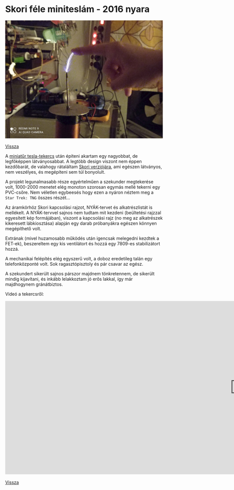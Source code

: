 # Skori féle miniteslám - 2016 nyara

![kép](skori.jpg)

[Vissza](../elektro.md)

A [miniatűr tesla-tekercs](slexciter.md) után építeni akartam egy nagyobbat, de legfőképpen látványosabbat. A legtöbb design viszont nem éppen kezdőbarát, de valahogy rátaláltam [Skori verziójára](http://skory.gylcomp.hu/tesla/mini_tesla.html), ami egészen látványos, nem veszélyes, és megépíteni sem túl bonyolult.

A projekt legunalmasabb része egyértelműen a szekunder megtekerése volt, 1000-2000 menetet elég monoton szorosan egymás mellé tekerni egy PVC-csőre. Nem véletlen egybeesés hogy ezen a nyáron néztem meg a `Star Trek: TNG` összes részét...

Az áramkörhöz Skori kapcsolási rajzot, NYÁK-tervet és alkatrészlistát is mellékelt. A NYÁK-tervvel sajnos nem tudtam mit kezdeni (beültetési rajzzal egyesített kép formájában), viszont a kapcsolási rajz (no meg az alkatrészek kikeresett lábkiosztása) alapján egy darab próbanyákra egészen könnyen megépíthető volt. 

Extrának (mivel huzamosabb működés után igencsak melegedni kezdtek a FET-ek), beszereltem egy kis ventilátort és hozzá egy 7809-es stabilizátort hozzá.

A mechanikai felépítés elég egyszerű volt, a doboz eredetileg talán egy telefonközponté volt. Sok ragasztópisztoly és pár csavar az egész.

A szekundert sikerült sajnos párszor majdnem tönkretennem, de sikerült mindig kijavítani, és inkább lelakkoztam jó erős lakkal, így már majdhogynem gránátbiztos.

Videó a tekercsről:

<iframe width="1519" height="554" src="https://www.youtube.com/embed/oZT6QXziXcY?list=PL3dDFVdDb7vh95_omY0aDy_FbhAy9EHl2" frameborder="0" allow="accelerometer; autoplay; encrypted-media; gyroscope; picture-in-picture" allowfullscreen></iframe>

[Vissza](../elektro.md)
